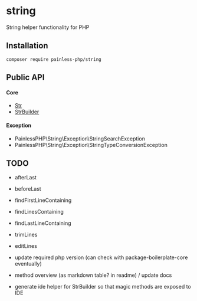 # string

String helper functionality for PHP

## Installation

```
composer require painless-php/string
```

## Public API

#### Core

* [Str](doc/Str.md)
* [StrBuilder](doc/StrBuilder.md)

#### Exception

* PainlessPHP\String\Exception\StringSearchException
* PainlessPHP\String\Exception\StringTypeConversionException

## TODO

* afterLast
* beforeLast
* findFirstLineContaining
* findLinesContaining
* findLastLineContaining
* trimLines
* editLines

* update required php version (can check with package-boilerplate-core eventually)
* method overview (as markdown table? in readme) / update docs
* generate ide helper for StrBuilder so that magic methods are exposed to IDE
